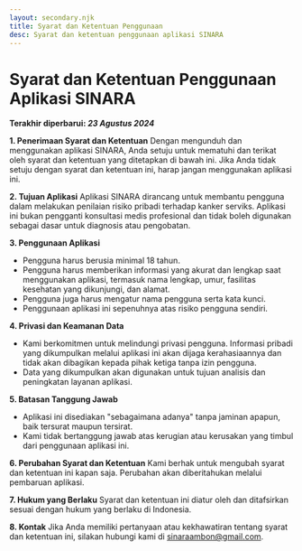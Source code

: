 ```yaml
---
layout: secondary.njk
title: Syarat dan Ketentuan Penggunaan
desc: Syarat dan ketentuan penggunaan aplikasi SINARA
---
```


# **Syarat dan Ketentuan Penggunaan Aplikasi SINARA**

**Terakhir diperbarui: _23 Agustus 2024_**

**1. Penerimaan Syarat dan Ketentuan**
Dengan mengunduh dan menggunakan aplikasi SINARA, Anda setuju untuk mematuhi dan terikat oleh syarat dan ketentuan yang ditetapkan di bawah ini. Jika Anda tidak setuju dengan syarat dan ketentuan ini, harap jangan menggunakan aplikasi ini.

**2. Tujuan Aplikasi**
Aplikasi SINARA dirancang untuk membantu pengguna dalam melakukan penilaian risiko pribadi terhadap kanker serviks. Aplikasi ini bukan pengganti konsultasi medis profesional dan tidak boleh digunakan sebagai dasar untuk diagnosis atau pengobatan.

**3. Penggunaan Aplikasi**

- Pengguna harus berusia minimal 18 tahun.
- Pengguna harus memberikan informasi yang akurat dan lengkap saat menggunakan aplikasi, termasuk nama lengkap, umur, fasilitas kesehatan yang dikunjungi, dan alamat.
- Pengguna juga harus mengatur nama pengguna serta kata kunci.
- Penggunaan aplikasi ini sepenuhnya atas risiko pengguna sendiri.

**4. Privasi dan Keamanan Data**

- Kami berkomitmen untuk melindungi privasi pengguna. Informasi pribadi yang dikumpulkan melalui aplikasi ini akan dijaga kerahasiaannya dan tidak akan dibagikan kepada pihak ketiga tanpa izin pengguna.
- Data yang dikumpulkan akan digunakan untuk tujuan analisis dan peningkatan layanan aplikasi.

**5. Batasan Tanggung Jawab**

- Aplikasi ini disediakan "sebagaimana adanya" tanpa jaminan apapun, baik tersurat maupun tersirat.
- Kami tidak bertanggung jawab atas kerugian atau kerusakan yang timbul dari penggunaan aplikasi ini.

**6. Perubahan Syarat dan Ketentuan**
Kami berhak untuk mengubah syarat dan ketentuan ini kapan saja. Perubahan akan diberitahukan melalui pembaruan aplikasi.

**7. Hukum yang Berlaku**
Syarat dan ketentuan ini diatur oleh dan ditafsirkan sesuai dengan hukum yang berlaku di Indonesia.

**8. Kontak**
Jika Anda memiliki pertanyaan atau kekhawatiran tentang syarat dan ketentuan ini, silakan hubungi kami di [sinaraambon@gmail.com](mailto:sinaraambon@gmail.com).
